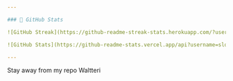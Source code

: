 ```yaml
---

### 🧰 GitHub Stats

![GitHub Streak](https://github-readme-streak-stats.herokuapp.com/?user=slowTake&theme=radical)

![GitHub Stats](https://github-readme-stats.vercel.app/api?username=slowTake&show_icons=true&theme=radical&hide_rank=true&hide=stars) ![Top Langs](https://github-readme-stats.vercel.app/api/top-langs/?username=slowTake&layout=compact&theme=radical)

---
```

Stay away from my repo Waltteri
